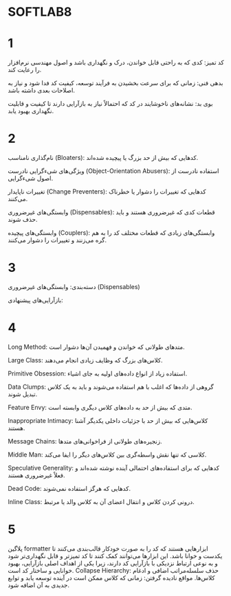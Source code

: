 # SOFTLAB8

# 1
کد تمیز: کدی که به راحتی قابل خواندن، درک و نگهداری باشد و اصول مهندسی نرم‌افزار را رعایت کند.

بدهی فنی: زمانی که برای سرعت بخشیدن به فرآیند توسعه، کیفیت کد فدا شود و نیاز به اصلاحات بعدی داشته باشد.

بوی بد: نشانه‌های ناخوشایند در کد که احتمالاً نیاز به بازآرایی دارند تا کیفیت و قابلیت نگهداری بهبود یابد.
# 2
نام‌گذاری نامناسب (Bloaters): کدهایی که بیش از حد بزرگ یا پیچیده شده‌اند.

ویژگی‌های شیء‌گرایی نادرست (Object-Orientation Abusers): استفاده نادرست از اصول شیء‌گرایی.

تغییرات ناپایدار (Change Preventers): کدهایی که تغییرات را دشوار یا خطرناک می‌کنند.

وابستگی‌های غیرضروری (Dispensables): قطعات کدی که غیرضروری هستند و باید حذف شوند.

وابستگی‌های پیچیده (Couplers): وابستگی‌های زیادی که قطعات مختلف کد را به هم گره می‌زنند و تغییرات را دشوار می‌کنند.
# 3
دسته‌بندی: وابستگی‌های غیرضروری (Dispensables)

بازآرایی‌های پیشنهادی:



# 4

Long Method: متدهای طولانی که خواندن و فهمیدن آن‌ها دشوار است.

Large Class: کلاس‌های بزرگ که وظایف زیادی انجام می‌دهند.

Primitive Obsession: استفاده زیاد از انواع داده‌های اولیه به جای اشیاء.

Data Clumps: گروهی از داده‌ها که اغلب با هم استفاده می‌شوند و باید به یک کلاس تبدیل شوند.

Feature Envy: متدی که بیش از حد به داده‌های کلاس دیگری وابسته است.

Inappropriate Intimacy: کلاس‌هایی که بیش از حد با جزئیات داخلی یکدیگر آشنا هستند.

Message Chains: زنجیره‌های طولانی از فراخوانی‌های متدها.

Middle Man: کلاسی که تنها نقش واسطه‌گری بین کلاس‌های دیگر را ایفا می‌کند.

Speculative Generality: کدهایی که برای استفاده‌های احتمالی آینده نوشته شده‌اند و فعلاً غیرضروری هستند.

Dead Code: کدهایی که هرگز استفاده نمی‌شوند.


Inline Class: درونی کردن کلاس و انتقال اعضای آن به کلاس والد یا مرتبط.

# 5
پلاگین formatter ابزارهایی هستند که کد را به صورت خودکار قالب‌بندی می‌کنند تا یکدست و خوانا باشد. این ابزارها می‌توانند کمک کنند تا کد تمیزتر و قابل نگهداری‌تر شود و به نوعی ارتباط نزدیکی با بازآرایی کد دارند، زیرا یکی از اهداف اصلی بازآرایی، بهبود خوانایی و ساختار کد است.
Collapse Hierarchy: حذف سلسله‌مراتب اضافی و ادغام کلاس‌ها.
مواقع نادیده گرفتن: زمانی که کلاس ممکن است در آینده توسعه یابد و توابع جدیدی به آن اضافه شود.
